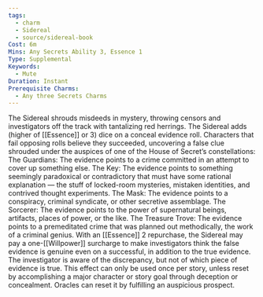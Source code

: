 ```yaml
---
tags:
  - charm
  - Sidereal
  - source/sidereal-book
Cost: 6m
Mins: Any Secrets Ability 3, Essence 1
Type: Supplemental
Keywords:
  - Mute
Duration: Instant
Prerequisite Charms:
  - Any three Secrets Charms
---
```

The Sidereal shrouds misdeeds in mystery, throwing censors and investigators off the track with tantalizing red herrings. The Sidereal adds (higher of [[Essence]] or 3) dice on a conceal evidence roll. Characters that fail opposing rolls believe they succeeded, uncovering a false clue shrouded under the auspices of one of the House of Secret’s constellations: The Guardians: The evidence points to a crime committed in an attempt to cover up something else. The Key: The evidence points to something seemingly paradoxical or contradictory that must have some rational explanation — the stuff of locked-room mysteries, mistaken identities, and contrived thought experiments. The Mask: The evidence points to a conspiracy, criminal syndicate, or other secretive assemblage. The Sorcerer: The evidence points to the power of supernatural beings, artifacts, places of power, or the like. The Treasure Trove: The evidence points to a premeditated crime that was planned out methodically, the work of a criminal genius. With an [[Essence]] 2 repurchase, the Sidereal may pay a one-[[Willpower]] surcharge to make investigators think the false evidence is genuine even on a successful, in addition to the true evidence. The investigator is aware of the discrepancy, but not of which piece of evidence is true. This effect can only be used once per story, unless reset by accomplishing a major character or story goal through deception or concealment. Oracles can reset it by fulfilling an auspicious prospect.